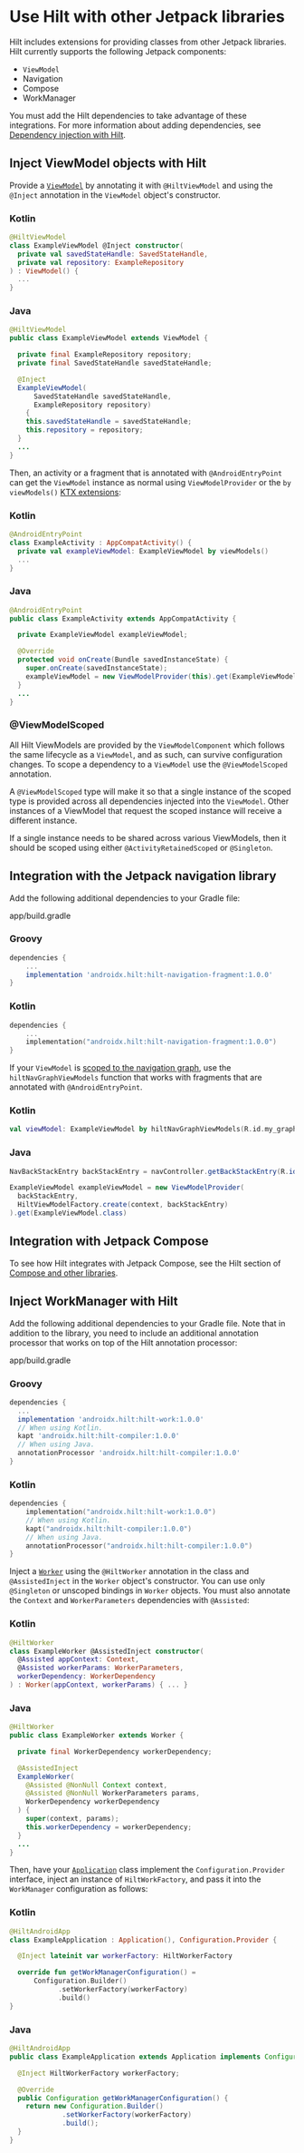 # Use Hilt with other Jetpack libraries

Hilt includes extensions for providing classes from other Jetpack libraries. Hilt currently supports the following Jetpack components:

*   `ViewModel`
*   Navigation
*   Compose
*   WorkManager

You must add the Hilt dependencies to take advantage of these integrations. For more information about adding dependencies, see [Dependency injection with Hilt](https://developer.android.com/training/dependency-injection/hilt-android#setup).

Inject ViewModel objects with Hilt
----------------------------------

Provide a [`ViewModel`](https://developer.android.com/topic/libraries/architecture/viewmodel) by annotating it with `@HiltViewModel` and using the `@Inject` annotation in the `ViewModel` object's constructor.

### Kotlin

```kotlin
@HiltViewModel
class ExampleViewModel @Inject constructor(
  private val savedStateHandle: SavedStateHandle,
  private val repository: ExampleRepository
) : ViewModel() {
  ...
}
```

### Java

```java
@HiltViewModel
public class ExampleViewModel extends ViewModel {

  private final ExampleRepository repository;
  private final SavedStateHandle savedStateHandle;

  @Inject
  ExampleViewModel(
      SavedStateHandle savedStateHandle,
      ExampleRepository repository)
    {
    this.savedStateHandle = savedStateHandle;
    this.repository = repository;
  }
  ...
}
```

Then, an activity or a fragment that is annotated with `@AndroidEntryPoint` can get the `ViewModel` instance as normal using `ViewModelProvider` or the `by viewModels()` [KTX extensions](https://developer.android.com/kotlin/ktx):

### Kotlin

```kotlin
@AndroidEntryPoint
class ExampleActivity : AppCompatActivity() {
  private val exampleViewModel: ExampleViewModel by viewModels()
  ...
}
```

### Java

```java
@AndroidEntryPoint
public class ExampleActivity extends AppCompatActivity {

  private ExampleViewModel exampleViewModel;

  @Override
  protected void onCreate(Bundle savedInstanceState) {
    super.onCreate(savedInstanceState);
    exampleViewModel = new ViewModelProvider(this).get(ExampleViewModel.class);
  }
  ...
}
```

### @ViewModelScoped

All Hilt ViewModels are provided by the `ViewModelComponent` which follows the same lifecycle as a `ViewModel`, and as such, can survive configuration changes. To scope a dependency to a `ViewModel` use the `@ViewModelScoped` annotation.

A `@ViewModelScoped` type will make it so that a single instance of the scoped type is provided across all dependencies injected into the `ViewModel`. Other instances of a ViewModel that request the scoped instance will receive a different instance.

If a single instance needs to be shared across various ViewModels, then it should be scoped using either `@ActivityRetainedScoped` or `@Singleton`.

Integration with the Jetpack navigation library
-----------------------------------------------

Add the following additional dependencies to your Gradle file:

app/build.gradle

### Groovy

```groovy
dependencies {
    ...
    implementation 'androidx.hilt:hilt-navigation-fragment:1.0.0'
}
```

### Kotlin

```kotlin
dependencies {
    ...
    implementation("androidx.hilt:hilt-navigation-fragment:1.0.0")
}
```

If your `ViewModel` is [scoped to the navigation graph](https://developer.android.com/guide/navigation/navigation-programmatic#share_ui-related_data_between_destinations_with_viewmodel), use the `hiltNavGraphViewModels` function that works with fragments that are annotated with `@AndroidEntryPoint`.

### Kotlin

```kotlin
val viewModel: ExampleViewModel by hiltNavGraphViewModels(R.id.my_graph)
```

### Java

```java
NavBackStackEntry backStackEntry = navController.getBackStackEntry(R.id.my_graph);

ExampleViewModel exampleViewModel = new ViewModelProvider(
  backStackEntry,
  HiltViewModelFactory.create(context, backStackEntry)
).get(ExampleViewModel.class)
```

Integration with Jetpack Compose
--------------------------------

To see how Hilt integrates with Jetpack Compose, see the Hilt section of [Compose and other libraries](https://developer.android.com/jetpack/compose/libraries#hilt).

Inject WorkManager with Hilt
----------------------------

Add the following additional dependencies to your Gradle file. Note that in addition to the library, you need to include an additional annotation processor that works on top of the Hilt annotation processor:

app/build.gradle

### Groovy

```groovy
dependencies {
  ...
  implementation 'androidx.hilt:hilt-work:1.0.0'
  // When using Kotlin.
  kapt 'androidx.hilt:hilt-compiler:1.0.0'
  // When using Java.
  annotationProcessor 'androidx.hilt:hilt-compiler:1.0.0'
}
```

### Kotlin

```kotlin
dependencies {
    implementation("androidx.hilt:hilt-work:1.0.0")
    // When using Kotlin.
    kapt("androidx.hilt:hilt-compiler:1.0.0")
    // When using Java.
    annotationProcessor("androidx.hilt:hilt-compiler:1.0.0")
}
```

Inject a [`Worker`](https://developer.android.com/reference/kotlin/androidx/work/Worker) using the `@HiltWorker` annotation in the class and `@AssistedInject` in the `Worker` object's constructor. You can use only `@Singleton` or unscoped bindings in `Worker` objects. You must also annotate the `Context` and `WorkerParameters` dependencies with `@Assisted`:

### Kotlin

```kotlin
@HiltWorker
class ExampleWorker @AssistedInject constructor(
  @Assisted appContext: Context,
  @Assisted workerParams: WorkerParameters,
  workerDependency: WorkerDependency
) : Worker(appContext, workerParams) { ... }
```

### Java

```java
@HiltWorker
public class ExampleWorker extends Worker {

  private final WorkerDependency workerDependency;

  @AssistedInject
  ExampleWorker(
    @Assisted @NonNull Context context,
    @Assisted @NonNull WorkerParameters params,
    WorkerDependency workerDependency
  ) {
    super(context, params);
    this.workerDependency = workerDependency;
  }
  ...
}
```

Then, have your [`Application`](https://developer.android.com/reference/android/app/Application) class implement the `Configuration.Provider` interface, inject an instance of `HiltWorkFactory`, and pass it into the `WorkManager` configuration as follows:

### Kotlin

```kotlin
@HiltAndroidApp
class ExampleApplication : Application(), Configuration.Provider {

  @Inject lateinit var workerFactory: HiltWorkerFactory

  override fun getWorkManagerConfiguration() =
      Configuration.Builder()
            .setWorkerFactory(workerFactory)
            .build()
}
```

### Java

```java
@HiltAndroidApp
public class ExampleApplication extends Application implements Configuration.Provider {

  @Inject HiltWorkerFactory workerFactory;

  @Override
  public Configuration getWorkManagerConfiguration() {
    return new Configuration.Builder()
             .setWorkerFactory(workerFactory)
             .build();
  }
}
```